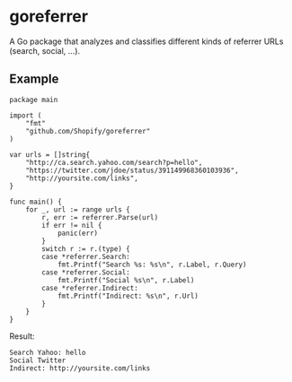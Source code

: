 goreferrer
==========

A Go package that analyzes and classifies different kinds of referrer URLs (search, social, ...).

## Example

```
package main

import (
	"fmt"
	"github.com/Shopify/goreferrer"
)

var urls = []string{
	"http://ca.search.yahoo.com/search?p=hello",
	"https://twitter.com/jdoe/status/391149968360103936",
	"http://yoursite.com/links",
}

func main() {
	for _, url := range urls {
		r, err := referrer.Parse(url)
		if err != nil {
			panic(err)
		}
		switch r := r.(type) {
		case *referrer.Search:
			fmt.Printf("Search %s: %s\n", r.Label, r.Query)
		case *referrer.Social:
			fmt.Printf("Social %s\n", r.Label)
		case *referrer.Indirect:
			fmt.Printf("Indirect: %s\n", r.Url)
		}
	}
}
```
Result:
```
Search Yahoo: hello
Social Twitter
Indirect: http://yoursite.com/links
```

